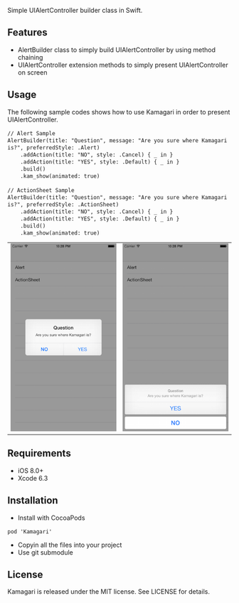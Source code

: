 Simple UIAlertController builder class in Swift.

## Features
- AlertBuilder class to simply build UIAlertController by using method chaining
- UIAlertController extension methods to simply present UIAlertController on screen

## Usage
The following sample codes shows how to use Kamagari in order to present UIAlertController.

```
// Alert Sample
AlertBuilder(title: "Question", message: "Are you sure where Kamagari is?", preferredStyle: .Alert)
    .addAction(title: "NO", style: .Cancel) { _ in }
    .addAction(title: "YES", style: .Default) { _ in }
    .build()
    .kam_show(animated: true)

// ActionSheet Sample
AlertBuilder(title: "Question", message: "Are you sure where Kamagari is?", preferredStyle: .ActionSheet)
    .addAction(title: "NO", style: .Cancel) { _ in }
    .addAction(title: "YES", style: .Default) { _ in }
    .build()
    .kam_show(animated: true)
```

<table rules="none">
<td style="border-style:none;"><img src="ScreenShots/00.png"></td>
<td style="border-style:none;"><img src="ScreenShots/01.png"></td>
</table>

## Requirements
- iOS 8.0+
- Xcode 6.3

## Installation
- Install with CocoaPods
```
pod 'Kamagari'
```
- Copyin all the files into your project
- Use git submodule

## License
Kamagari is released under the MIT license. See LICENSE for details.
